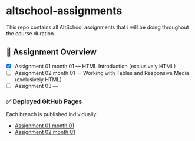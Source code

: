 # altschool-assignments

This repo contains all AltSchool assignments that i will be doing throughout the course duration.

## 📌 Assignment Overview

-   [x] Assignment 01 month 01 — HTML Introduction (exclusively HTML)
-   [ ] Assignment 02 month 01 — Working with Tables and Responsive Media (exclusively HTML)
-   [ ] Assignment 03 —

### ✅ Deployed GitHub Pages

Each branch is published individually:

-   [Assignment 01 month 01](https://donalds6784.github.io/altschool-assignments/assignment-01-month-01/)
-   [Assignment 02 month 01](https://donalds6784.github.io/altschool-assignments/assignment-02-month-01/)
